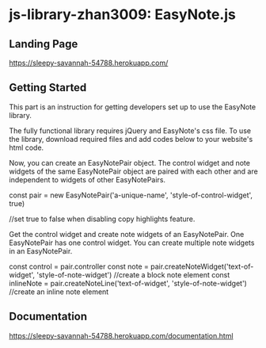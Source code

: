 # js-library-zhan3009: EasyNote.js
## Landing Page
https://sleepy-savannah-54788.herokuapp.com/ 
## Getting Started
This part is an instruction for getting developers set up to use the EasyNote library.

The fully functional library requires jQuery and EasyNote's css file. To use the library, download required files and add codes below to your website's html code.

<script type="text/javascript" src='https://code.jquery.com/jquery-latest.min.js'> </script>

<script defer src='easy-note.js'> </script>

<link rel="stylesheet" type="text/css" href="easy-note.css"/>


Now, you can create an EasyNotePair object. The control widget and note widgets of the same EasyNotePair object are paired with each other and are independent to widgets of other EasyNotePairs.

const pair = new EasyNotePair('a-unique-name', 'style-of-control-widget', true)

//set true to false when disabling copy highlights feature.

Get the control widget and create note widgets of an EasyNotePair. One EasyNotePair has one control widget. You can create multiple note widgets in an EasyNotePair.

const control = pair.controller
const note = pair.createNoteWidget('text-of-widget', 'style-of-note-widget') //create a block note element
const inlineNote = pair.createNoteLine('text-of-widget', 'style-of-note-widget') //create an inline note element
## Documentation
https://sleepy-savannah-54788.herokuapp.com/documentation.html

